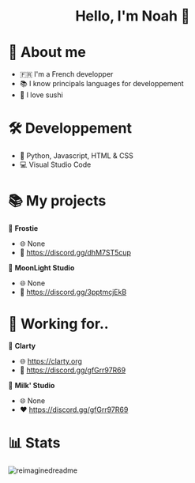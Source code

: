 <h1 align="center">Hello, I'm Noah 👋</h1>

# 👤 About me
- 🇫🇷 I'm a French developper
- 📚 I know principals languages for developpement
- 🍱 I love sushi

# 🛠 Developpement
- 🚀 Python, Javascript, HTML & CSS
- 💻 Visual Studio Code

# 📚 My projects

🤖 **Frostie**
- 🌐 None
- 💙 https://discord.gg/dhM7ST5cup

🌙 **MoonLight Studio**
- 🌐 None
- 💛 https://discord.gg/3pptmcjEkB

# 💼 Working for..

🤖 **Clarty**
- 🌐 https://clarty.org
- 💜 https://discord.gg/gfGrr97R69

🥛 **Milk' Studio**
- 🌐 None
- ❤️ https://discord.gg/gfGrr97R69

# 📊 Stats

<img src="https://myreadme.vercel.app/api/embed/NoahPrm?panels=userstatistics,toprepositories,toplanguages,commitgraph" alt="reimaginedreadme" />
